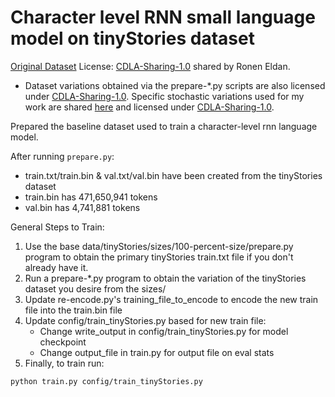 # Character level RNN small language model on tinyStories dataset 

[Original Dataset](https://huggingface.co/datasets/roneneldan/TinyStories) License: [CDLA-Sharing-1.0](https://spdx.org/licenses/CDLA-Sharing-1.0.html) shared by Ronen Eldan.
- Dataset variations obtained via the prepare-*.py scripts are also licensed under [CDLA-Sharing-1.0](https://spdx.org/licenses/CDLA-Sharing-1.0.html). Specific stochastic variations used for my work are shared [here](https://drive.google.com/drive/folders/1gJi6v5nH314OkCwN8xj4oaCpGfy95GvS?usp=drive_link) and licensed under [CDLA-Sharing-1.0](https://spdx.org/licenses/CDLA-Sharing-1.0.html).

Prepared the baseline dataset used to train a character-level rnn language model.

After running `prepare.py`:
- train.txt/train.bin & val.txt/val.bin have been created from the tinyStories dataset
- train.bin has 471,650,941 tokens
- val.bin has 4,741,881 tokens

General Steps to Train:
1. Use the base data/tinyStories/sizes/100-percent-size/prepare.py program to obtain the primary tinyStories train.txt file if you don't already have it.
2. Run a prepare-*.py program to obtain the variation of the tinyStories dataset you desire from the sizes/
3. Update re-encode.py's training_file_to_encode to encode the new train file into the train.bin file
4. Update config/train_tinyStories.py based for new train file:
    - Change write_output in config/train_tinyStories.py for model checkpoint
    - Change output_file in train.py for output file on eval stats
5. Finally, to train run:
```sh
python train.py config/train_tinyStories.py
```
